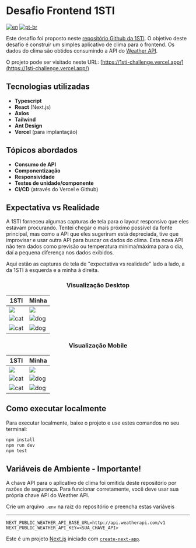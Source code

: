 # Desafio Frontend 1STI

[![en](https://img.shields.io/badge/lang-en-red.svg)](https://github.com/narcizo/1sti-challenge/blob/master/README.md)
[![pt-br](https://img.shields.io/badge/lang-pt--br-green.svg)](https://github.com/narcizo/1sti-challenge/blob/master/README.pt-br.md)

Este desafio foi proposto neste [repositório Github da 1STI](https://github.com/1STi/desafio-frontend/). O objetivo deste desafio é construir um simples aplicativo de clima para o frontend. Os dados do clima são obtidos consumindo a API do [Weather API](https://www.weatherapi.com/).

O projeto pode ser visitado neste URL: [https://1sti-challenge.vercel.app/](https://1sti-challenge.vercel.app/)

## Tecnologias utilizadas
* **Typescript**
* **React** (Next.js)
* **Axios**
* **Tailwind**
* **Ant Design**
* **Vercel** (para implantação)

## Tópicos abordados
* **Consumo de API**
* **Componentização**
* **Responsividade**
* **Testes de unidade/componente**
* **CI/CD** (através do Vercel e Github)

## Expectativa vs Realidade
A 1STI forneceu algumas capturas de tela para o layout responsivo que eles estavam procurando.
Tentei chegar o mais próximo possível da fonte principal, mas como a API que eles sugeriram está depreciada, tive que improvisar e usar outra API para buscar os dados do clima.
Esta nova API não tem dados como previsão ou temperatura mínima/máxima para o dia, daí a pequena diferença nos dados exibidos.

Aqui estão as capturas de tela de "expectativa vs realidade" lado a lado, a da 1STI à esquerda e a minha à direita.

<h3 style="text-align: center">Visualização Desktop</h3>

| 1STI                   | Minha                   |
| ---------------------- | ---------------------- |
| ![](https://s3-us-west-1.amazonaws.com/1sti/desafio-desktop1.png) | ![](/imgs/desktop-view.png) |
| ![cat](https://s3-us-west-1.amazonaws.com/1sti/desafio-desktop2.png) | ![dog](/imgs/desktop-view2.png) |
| ![cat](https://s3-us-west-1.amazonaws.com/1sti/desafio-desktop2.png) | ![dog](/imgs/desktop-view3.png) |

<h3 style="text-align: center">Visualização Mobile</h3>

| 1STI                   | Minha                   |
| ---------------------- | ---------------------- |
| ![](https://s3-us-west-1.amazonaws.com/1sti/desafio-mobile1.png) | ![](/imgs/mobile-view.png) |
| ![cat](https://s3-us-west-1.amazonaws.com/1sti/desafio-mobile2.png) | ![dog](/imgs/mobile-view2.png) |
| ![cat](https://s3-us-west-1.amazonaws.com/1sti/desafio-mobile2.png) | ![dog](/imgs/mobile-view3.png) |

## Como executar localmente
Para executar localmente, baixe o projeto e use estes comandos no seu terminal:

```bash
npm install
npm run dev
npm test
```

## Variáveis de Ambiente - Importante!
A chave API para o aplicativo de clima foi omitida deste repositório por razões de segurança. Para funcionar corretamente, você deve usar sua própria chave API do Weather API.

Crie um arquivo `.env` na raiz do repositório e preencha estas variáveis

---
```
NEXT_PUBLIC_WEATHER_API_BASE_URL=http://api.weatherapi.com/v1
NEXT_PUBLIC_WEATHER_API_KEY=<SUA_CHAVE_API>
```

Este é um projeto [Next.js](https://nextjs.org/) iniciado com [`create-next-app`](https://github.com/vercel/next.js/tree/canary/packages/create-next-app).